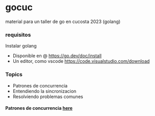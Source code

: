 # gocuc
material para un taller de go en cucosta 2023 (golang)

### requisitos
Instalar golang
- Disponible en @ https://go.dev/doc/install
- Un editor, como vscode https://code.visualstudio.com/download

### Topics
- Patrones de concurrencia
- Entendiendo la sincronizacion
- Resolviendo problemas comunes

#### Patrones de concurrencia [here](docs/concurrency.md)

